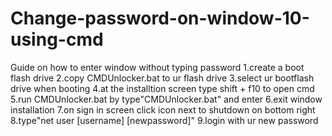 # Change-password-on-window-10-using-cmd
Guide on how to enter window without typing password
1.create a boot flash drive
2.copy CMDUnlocker.bat to ur flash drive
3.select ur bootflash drive when booting
4.at the installtion screen type shift + f10 to open cmd
5.run CMDUnlocker.bat by type"CMDUnlocker.bat" and enter
6.exit window installation
7.on sign in screen click icon next to shutdown on bottom right
8.type"net user [username] [newpassword]"
9.login with ur new password
